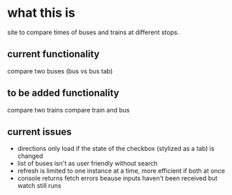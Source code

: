 # what this is
site to compare times of buses and trains at different stops.
## current functionality
compare two buses (bus vs bus tab)
## to be added functionality
compare two trains
compare train and bus
## current issues
- directions only load if the state of the checkbox (stylized as a tab) is changed
- list of buses isn't as user friendly without search
- refresh is limited to one instance at a time, more efficient if both at once
- console returns fetch errors beause inputs haven't been received but watch still runs